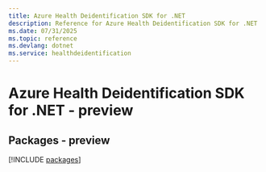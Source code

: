 ```yaml
---
title: Azure Health Deidentification SDK for .NET
description: Reference for Azure Health Deidentification SDK for .NET
ms.date: 07/31/2025
ms.topic: reference
ms.devlang: dotnet
ms.service: healthdeidentification
---
```

# Azure Health Deidentification SDK for .NET - preview
## Packages - preview
[!INCLUDE [packages](health-deidentification-index.md)]
